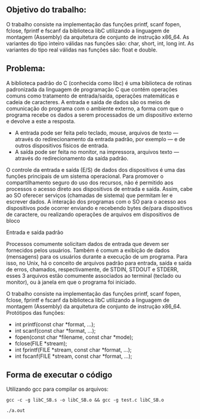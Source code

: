 ## Objetivo do trabalho:
O trabalho consiste na implementação das funções printf, scanf fopen,
fclose, fprintf e fscanf da biblioteca libC utilizando a linguagem de montagem
(Assembly) da arquitetura de conjunto de instrução x86_64.
As variantes do tipo inteiro válidas nas funções são: char, short, int, long int.
As variantes do tipo real válidas nas funções são: float e double.

## Problema:
A biblioteca padrão do C (conhecida como libc) é uma biblioteca de rotinas
padronizada da linguagem de programação C que contém operações comuns
como tratamento de entrada/saída, operações matemáticas e cadeia de
caracteres.
A entrada e saída de dados são os meios de comunicação do programa com o
ambiente externo, a forma com que o programa recebe os dados a serem
processados de um dispositivo externo e devolve a este a resposta.

- A entrada pode ser feita pelo teclado, mouse, arquivos de texto —
através do redirecionamento da entrada padrão, por exemplo — e de
outros dispositivos físicos de entrada.
- A saída pode ser feita no monitor, na impressora, arquivos texto —
através do redirecionamento da saída padrão.

O controle da entrada e saída (E/S) de dados dos dispositivos é uma das
funções principais de um sistema operacional. Para promover o
compartilhamento seguro do uso dos recursos, não é permitido aos
processos o acesso direto aos dispositivos de entrada e saída. Assim,
cabe ao SO oferecer serviços (chamadas de sistema) que permitam ler e
escrever dados.
A interação dos programas com o SO para o acesso aos dispositivos pode
ocorrer enviando e recebendo bytes de/para dispositivos de caractere, ou
realizando operações de arquivos em dispositivos de bloco

Entrada e saída padrão

Processos comumente solicitam dados de entrada que devem ser fornecidos
pelos usuários. Também é comum a exibição de dados (mensagens) para os
usuários durante a execução de um programa.
Para isso, no Unix, há o conceito de arquivos padrão para entrada, saída e
saída de erros, chamados, respectivamente, de STDIN, STDOUT e STDERR,
esses 3 arquivos estão comumente associados ao terminal (teclado ou
monitor), ou à janela em que o programa foi iniciado.

O trabalho consiste na implementação das funções printf, scanf fopen,
fclose, fprintf e fscanf da biblioteca libC utilizando a linguagem de montagem
(Assembly) da arquitetura de conjunto de instrução x86_64.
Protótipos das funções:
- int printf(const char *format, ...);
- int scanf(const char *format, ...);
- fopen(const char *filename, const char *mode);
- fclose(FILE *stream);
- int fprintf(FILE *stream, const char *format, ...);
- int fscanf(FILE *stream, const char *format, ...);

## Forma de executar o código

Utilizando gcc para compilar os arquivos:

```
gcc -c -g libC_SB.s -o libC_SB.o && gcc -g test.c libC_SB.o

./a.out
```

  
